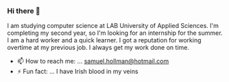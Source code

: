 ### Hi there 👋

I am studying computer science at LAB University of Applied Sciences. I'm completing my second year, so I'm looking for an internship for the summer. I am a hard worker and a quick learner. I got a reputation for working overtime at my previous job. I always get my work done on time.

- 📫 How to reach me: ... samuel.hollman@hotmail.com
- ⚡ Fun fact: ... I have Irish blood in my veins
